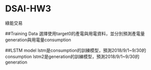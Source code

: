# DSAI-HW3
綠能交易

##Training Data
選擇使用target0的產電與用電資料，並分別預測產電量generation與用電量consumption

##LSTM model
lstm是consumption的訓練模型，預測2018/9/1~9/30的consumption
lstm2是generation的訓練模型，預測2018/9/1~9/30的generation
